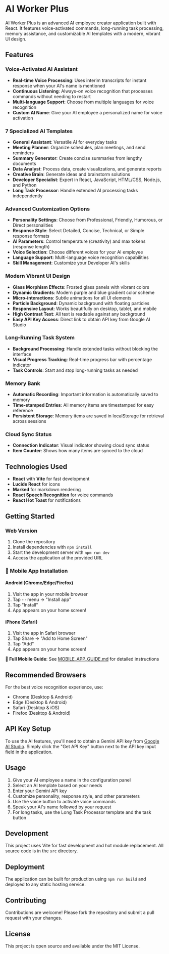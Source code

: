 # AI Worker Plus

AI Worker Plus is an advanced AI employee creator application built with React. It features voice-activated commands, long-running task processing, memory assistance, and customizable AI templates with a modern, vibrant UI design.

## Features

### Voice-Activated AI Assistant
- **Real-time Voice Processing**: Uses interim transcripts for instant response when your AI's name is mentioned
- **Continuous Listening**: Always-on voice recognition that processes commands without needing to restart
- **Multi-language Support**: Choose from multiple languages for voice recognition
- **Custom AI Name**: Give your AI employee a personalized name for voice activation

### 7 Specialized AI Templates
- **General Assistant**: Versatile AI for everyday tasks
- **Meeting Planner**: Organize schedules, plan meetings, and send reminders
- **Summary Generator**: Create concise summaries from lengthy documents
- **Data Analyst**: Process data, create visualizations, and generate reports
- **Creative Brain**: Generate ideas and brainstorm solutions
- **Developer Specialist**: Expert in React, JavaScript, HTML/CSS, Node.js, and Python
- **Long Task Processor**: Handle extended AI processing tasks independently

### Advanced Customization Options
- **Personality Settings**: Choose from Professional, Friendly, Humorous, or Direct personalities
- **Response Style**: Select Detailed, Concise, Technical, or Simple response formats
- **AI Parameters**: Control temperature (creativity) and max tokens (response length)
- **Voice Selection**: Choose different voices for your AI employee
- **Language Support**: Multi-language voice recognition capabilities
- **Skill Management**: Customize your Developer AI's skills

### Modern Vibrant UI Design
- **Glass Morphism Effects**: Frosted glass panels with vibrant colors
- **Dynamic Gradients**: Modern purple and blue gradient color scheme
- **Micro-interactions**: Subtle animations for all UI elements
- **Particle Background**: Dynamic background with floating particles
- **Responsive Layout**: Works beautifully on desktop, tablet, and mobile
- **High Contrast Text**: All text is readable against any background
- **Easy API Key Access**: Direct link to obtain API key from Google AI Studio

### Long-Running Task System
- **Background Processing**: Handle extended tasks without blocking the interface
- **Visual Progress Tracking**: Real-time progress bar with percentage indicator
- **Task Controls**: Start and stop long-running tasks as needed

### Memory Bank
- **Automatic Recording**: Important information is automatically saved to memory
- **Time-stamped Entries**: All memory items are timestamped for easy reference
- **Persistent Storage**: Memory items are saved in localStorage for retrieval across sessions

### Cloud Sync Status
- **Connection Indicator**: Visual indicator showing cloud sync status
- **Item Counter**: Shows how many items are synced to the cloud

## Technologies Used

- **React** with **Vite** for fast development
- **Lucide React** for icons
- **Marked** for markdown rendering
- **React Speech Recognition** for voice commands
- **React Hot Toast** for notifications

## Getting Started

### Web Version
1. Clone the repository
2. Install dependencies with `npm install`
3. Start the development server with `npm run dev`
4. Access the application at the provided URL

### 📱 Mobile App Installation

#### Android (Chrome/Edge/Firefox)
1. Visit the app in your mobile browser
2. Tap ⋯ menu → "Install app"
3. Tap "Install"
4. App appears on your home screen!

#### iPhone (Safari)
1. Visit the app in Safari browser
2. Tap Share → "Add to Home Screen"
3. Tap "Add"
4. App appears on your home screen!

**📖 Full Mobile Guide**: See [MOBILE_APP_GUIDE.md](./MOBILE_APP_GUIDE.md) for detailed instructions

## Recommended Browsers

For the best voice recognition experience, use:
- Chrome (Desktop & Android)
- Edge (Desktop & Android)
- Safari (Desktop & iOS)
- Firefox (Desktop & Android)

## API Key Setup

To use the AI features, you'll need to obtain a Gemini API key from [Google AI Studio](https://aistudio.google.com/apikey). Simply click the "Get API Key" button next to the API key input field in the application.

## Usage

1. Give your AI employee a name in the configuration panel
2. Select an AI template based on your needs
3. Enter your Gemini API key
4. Customize personality, response style, and other parameters
5. Use the voice button to activate voice commands
6. Speak your AI's name followed by your request
7. For long tasks, use the Long Task Processor template and the task button

## Development

This project uses Vite for fast development and hot module replacement. All source code is in the `src` directory.

## Deployment

The application can be built for production using `npm run build` and deployed to any static hosting service.

## Contributing

Contributions are welcome! Please fork the repository and submit a pull request with your changes.

## License

This project is open source and available under the MIT License.